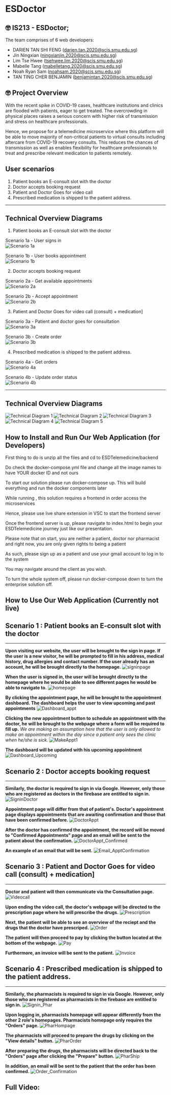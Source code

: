 # ESDoctor
 
## 🤓 IS213 -  ESDoctor;
The team comprises of 6 web developers:

* DARIEN TAN SHI FENG (darien.tan.2020@scis.smu.edu.sg)
* Jin Ningxian (ningxianjin.2020@scis.smu.edu.sg)
* Lim Tse Hwee (tsehwee.lim.2020@scis.smu.edu.sg)
* Mabelle Tang (mabelletang.2020@scis.smu.edu.sg)
* Noah Ryan Sam (noahsam.2020@scis.smu.edu.sg)
* TAN TING CHER BENJAMIN (benjamintan.2020@scis.smu.edu.sg)

## 🤓 Project Overview ##
With the recent spike in COVID-19 cases, healthcare institutions and clinics are flooded with patients, eager to get treated. The overcrowding in physical places raises a serious concern with higher risk of transmission and stress on healthcare professionals. 

Hence, we propose for a telemedicine microservice where this platform will be able to move majority of non-critical patients to virtual consults including aftercare from COVID-19 recovery consults. This reduces the chances of transmission as well as enables flexibility for healthcare professionals to treat and prescribe relevant medication to patients remotely.

## User scenarios ##
1.	Patient books an E-consult slot with the doctor
2.	Doctor accepts booking request
3.	Patient and Doctor Goes for video call
4.	Prescribed medication is shipped to the patient address.

<hr>

## Technical Overview Diagrams  ##

1.	Patient books an E-consult slot with the doctor

Scenario 1a - User signs in
<br>
![Scenario 1a](Readme_images/Scenario1a.png)

Scenario 1b - User books appointment
<br>
![Scenario 1b](Readme_images/Scenario1b.png)

2.	Doctor accepts booking request

Scenario 2a - Get available appointments
<br>
![Scenario 2a](Readme_images/Scenario2a.png)

Scenario 2b - Accept appointment
<br>
![Scenario 2b](Readme_images/Scenario2b.png)

3.	Patient and Doctor Goes for video call (consult) + medication]

Scenario 3a - Patient and doctor goes for consultation
<br>
![Scenario 3a](Readme_images/Scenario3a.png)

Scenario 3b - Create order
<br>
![Scenario 3b](Readme_images/Scenario3b.png)

4.	Prescribed medication is shipped to the patient address.

Scenario 4a - Get orders 
<br>
![Scenario 4a](Readme_images/Scenario4a.png)

Scenario 4b - Update order status
<br>
![Scenario 4b](Readme_images/Scenario4b.png)

<hr>

## Technical Overview Diagrams  ##

![Technical Diagram 1](Readme_images/TechnicalDiagram1.JPG)
![Technical Diagram 2](Readme_images/TechnicalDiagram2.JPG)
![Technical Diagram 3](Readme_images/TechnicalDiagram3.JPG)
![Technical Diagram 4](Readme_images/TechnicalDiagram4.JPG)
![Technical Diagram 5](Readme_images/TechnicalDiagram5.JPG)

## How to Install and Run Our Web Application (for Developers) ##

First thing to do is unzip all the files and cd to ESDTelemedicine/backend

Do check the docker-compose.yml file and change all the image names to have YOUR docker ID and not ours

To start our solution please run docker-compose up. This will build everything and run the docker components later

While running , this solution requires a frontend in order access the microservices

Hence, please use live share extension in VSC to start the frontend server

Once the frontend server is up, please navigate to index.html to begin your ESDTelemedicine journey just like our presentation.

Please note that on start, you are neither a patient, doctor nor pharmacist and right now, you are only given rights to being a patient

As such, please sign up as a patient and use your gmail account to log in to the system

You may navigate around the client as you wish.

To turn the whole system off, please run docker-compose down to turn the enterprise solution off.

## How to Use Our Web Application (Currently not live) ##

## Scenario 1 : Patient books an E-consult slot with the doctor ##
<hr>

**Upon visiting our website, the user will be brought to the sign in page. If the user is a new visitor, he will be prompted to fill in his address, medical history, drug allergies and contact number. If the user already has an account, he will be brought directly to the homepage.**
![signinpage](Readme_images/Signin.JPG)

**When the user is signed in, the user will be brought directly to the homepage where he would be able to see different pages he would be able to navigate to.**
![homepage](Readme_images/Homepage.JPG)

**By clicking the appointment page, he will be brought to the appointment dashboard. The dashboard helps the user to view upcoming and past appointments**
![Dashboard_appt](Readme_images/Dashboard_appt.JPG)

**Clicking the new appointment button to schedule an appointment with the doctor, he will be brought to the webpage where a form will be required to fill up.**
*We are making an assumption here that the user is only allowed to make an appointment within the day since a patient only sees the clinic when he/she is sick.*
![MakeAppt1](Readme_images/MakeAppt1.JPG)


**The dashboard will be updated with his upcoming appointment**
![Dashboard_Upcoming](Readme_images/Dashboard_Upcoming.JPG)

## Scenario 2 : Doctor accepts booking request ##
<hr>

**Similarly, the doctor is required to sign in via Google. However, only those who are registered as doctors in the firebase are entitled to sign in.**
![SigninDoctor](Readme_images/Signin_Doctor.JPG)

**Appointment page will differ from that of patient's. Doctor's appointment page displays appointments that are awaiting confirmation and those that have been confirmed before.**
![DoctorAppt](Readme_images/DoctorAppt.JPG)

**After the doctor has confirmed the appointment, the record will be moved to "Confirmed Appointments" page and an email will be sent to the patient about the confirmation.**
![DoctorAppt_Confirmed](Readme_images/DoctorAppt_Confirmed.JPG)

**An example of an email that will be sent.**
![Email_ApptConfirmation](Readme_images/Email_ApptConfirmation.JPG)

## Scenario 3 : Patient and Doctor Goes for video call (consult) + medication] ##
<hr>

**Doctor and patient will then communicate via the Consultation page.**
![Videocall](Readme_images/Videocall.JPG)

**Upon ending the video call, the doctor's webpage will be directed to the prescription page where he will prescribe the drugs.**
![Prescription](Readme_images/Prescription.JPG)

**Next, the patient will be able to see an overview of the reciept and the drugs that the doctor have prescriped.**
![Order](Readme_images/Order.JPG)

**The patient will then proceed to pay by clicking the button located at the bottom of the webpage.**
![Pay](Readme_images/Pay.JPG)

**Furthermore, an invoice will be sent to the patient.**
![Invoice](Readme_images/Invoice.JPG)

## Scenario 4 : Prescribed medication is shipped to the patient address. ##
<hr>

**Similarly, the pharmacists is required to sign in via Google. However, only those who are registered as pharmacists in the firebase are entitled to sign in.**
![Signin_Phar](Readme_images/Signin_Phar.JPG)

**Upon logging in, pharmacists homepage will appear differently from the other 2 role's homepages. Pharmacists homepage only requires the "Orders" page.**
![PharHompage](Readme_images/PharHompage.JPG)

**The pharmacists will proceed to prepare the drugs by clicking on the "View details" button.**
![PharOrder](Readme_images/PharmOrder.JPG)

**After preparing the drugs, the pharmacists will be directed back to the "Orders" page after clicking the "Prepare" button.**
![PharShip](Readme_images/PharmShip.JPG)

**In addition, an email will be sent to the patient that the order has been confirmed.**
![Order_Confirmation](Readme_images/Order_Confirmation.JPG)

## Full Video: ##

